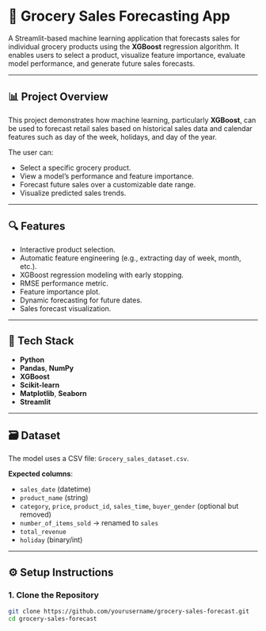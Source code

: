 # 🛒 Grocery Sales Forecasting App

A Streamlit-based machine learning application that forecasts sales for individual grocery products using the **XGBoost** regression algorithm. It enables users to select a product, visualize feature importance, evaluate model performance, and generate future sales forecasts.

---

## 📊 Project Overview

This project demonstrates how machine learning, particularly **XGBoost**, can be used to forecast retail sales based on historical sales data and calendar features such as day of the week, holidays, and day of the year.

The user can:
- Select a specific grocery product.
- View a model’s performance and feature importance.
- Forecast future sales over a customizable date range.
- Visualize predicted sales trends.

---

## 🔍 Features

- Interactive product selection.
- Automatic feature engineering (e.g., extracting day of week, month, etc.).
- XGBoost regression modeling with early stopping.
- RMSE performance metric.
- Feature importance plot.
- Dynamic forecasting for future dates.
- Sales forecast visualization.

---

## 🧠 Tech Stack

- **Python**
- **Pandas**, **NumPy**
- **XGBoost**
- **Scikit-learn**
- **Matplotlib**, **Seaborn**
- **Streamlit**

---

## 🗃️ Dataset

The model uses a CSV file: `Grocery_sales_dataset.csv`.

**Expected columns**:
- `sales_date` (datetime)
- `product_name` (string)
- `category`, `price`, `product_id`, `sales_time`, `buyer_gender` (optional but removed)
- `number_of_items_sold` → renamed to `sales`
- `total_revenue`
- `holiday` (binary/int)

---

## ⚙️ Setup Instructions

### 1. Clone the Repository

```bash
git clone https://github.com/yourusername/grocery-sales-forecast.git
cd grocery-sales-forecast

